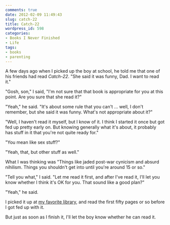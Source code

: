 ```yaml
---
comments: true
date: 2012-02-09 11:49:43
slug: catch-22
title: Catch-22
wordpress_id: 598
categories:
- Books I Never Finished
- Life
tags:
- books
- parenting
---
```


A few days ago when I picked up the boy at school, he told me that one of his friends had read _Catch-22_. "She said it was funny, Dad. I want to read it."




"Gosh, son," I said, "I'm not sure that that book is appropriate for you at this point. Are you sure that she read it?"

"Yeah," he said. "It's about some rule that you can't ... well, I don't remember, but she said it was funny. What's not appropriate about it?"

"Well, I haven't read it myself, but I know of it. I think I started it once but got fed up pretty early on. But knowing generally what it's about, it probably has stuff in it that you're not quite ready for."

"You mean like sex stuff?"

"Yeah, that, but other stuff as well."

What I was thinking was "Things like jaded post-war cynicism and absurd nihilism. Things you shouldn't get into until you're around 15 or so."

"Tell you what," I said. "Let me read it first, and after I've read it, I'll let you know whether I think it's OK for you. That sound like a good plan?"

"Yeah," he said. 

I picked it up at [my favorite library](https://www.wellesleyfreelibrary.org/home/index.html), and read the first fifty pages or so before I got fed up with it.

But just as soon as I finish it, I'll let the boy know whether he can read it.

